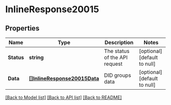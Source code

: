 # InlineResponse20015

## Properties
Name | Type | Description | Notes
------------ | ------------- | ------------- | -------------
**Status** | **string** | The status of the API request | [optional] [default to null]
**Data** | [**[]InlineResponse20015Data**](inline_response_200_15_data.md) | DID groups data | [optional] [default to null]

[[Back to Model list]](../README.md#documentation-for-models) [[Back to API list]](../README.md#documentation-for-api-endpoints) [[Back to README]](../README.md)


